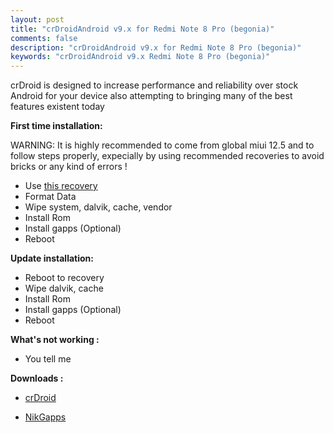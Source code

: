 ```yaml
---
layout: post
title: "crDroidAndroid v9.x for Redmi Note 8 Pro (begonia)"
comments: false
description: "crDroidAndroid v9.x for Redmi Note 8 Pro (begonia)"
keywords: "crDroidAndroid v9.x Redmi Note 8 Pro (begonia)"
---
```


crDroid is designed to increase performance and reliability over stock Android for your device also attempting to bringing many of the best features existent today

**First time installation:**

WARNING: It is highly recommended to come from global miui 12.5 and to follow steps properly, expecially by using recommended recoveries to avoid bricks or any kind of errors !

* Use [this recovery](https://drive.google.com/file/d/1i491MVtCRM1lKFrJKLR7gr4uba67lIHk/view?pli=1)
* Format Data
* Wipe system, dalvik, cache, vendor
* Install Rom
* Install gapps (Optional)
* Reboot

**Update installation:**

* Reboot to recovery
* Wipe dalvik, cache
* Install Rom
* Install gapps (Optional)
* Reboot

**What's not working :**

 * You tell me


**Downloads :**

 * [crDroid](https://crdroid.net/begonia)

 * [NikGapps](https://nikgapps.com/downloads)

